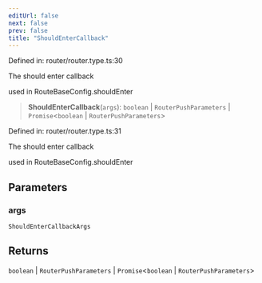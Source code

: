 ```yaml
---
editUrl: false
next: false
prev: false
title: "ShouldEnterCallback"
---
```


Defined in: router/router.type.ts:30

The should enter callback

used in RouteBaseConfig.shouldEnter

> **ShouldEnterCallback**(`args`): `boolean` \| `RouterPushParameters` \| `Promise`\<`boolean` \| `RouterPushParameters`\>

Defined in: router/router.type.ts:31

The should enter callback

used in RouteBaseConfig.shouldEnter

## Parameters

### args

`ShouldEnterCallbackArgs`

## Returns

`boolean` \| `RouterPushParameters` \| `Promise`\<`boolean` \| `RouterPushParameters`\>
